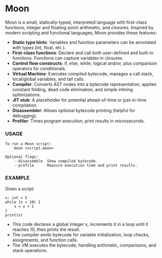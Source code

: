 # Moon

Moon is a small, statically-typed, interpreted language with first-class functions, integer and floating-point arithmetic, and closures. Inspired by modern scripting and functional languages, Moon provides these features:

- **Static type hints**: Variables and function parameters can be annotated with types (int, float, etc.).
- **First-class functions**: Declare and call both user-defined and built-in functions. Functions can capture variables in closures.
- **Control flow constructs**: if, else, while, logical and/or, plus comparison operators for conditionals.
- **Virtual Machine**: Executes compiled bytecode, manages a call stack, local/global variables, and tail calls.
- **Compiler**: Converts AST nodes into a bytecode representation, applies constant folding, dead code elimination, and simple inlining optimizations.
- **JIT stub**: A placeholder for potential ahead-of-time or just-in-time compilation.
- **Disassembler**: Allows optional bytecode printing (helpful for debugging).
- **Profiler**: Times program execution, print results in microseconds.  

### USAGE
```
To run a Moon script:
    moon <script.moon>

Optional flags:
    --disassemble  Show compiled bytecode.  
    --profile      Measure execution time and print results.
```

### EXAMPLE
Given a script:
```
x: int = 5
while (x < 10) {
    x = x + 1
}
print(x)
```

- This code declares a global integer x, increments it in a loop until it reaches 10, then prints the result.
- The compiler emits bytecode for variable initialization, loop checks, assignments, and function calls. 
- The VM executes the bytecode, handling arithmetic, comparisons, and stack operations.
